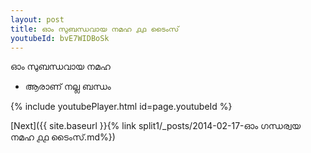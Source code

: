 ```yaml
---
layout: post
title: ഓം സുബന്ധവായ നമഹ ൧൧ ടൈംസ്
youtubeId: bvE7WIDBoSk
---
```

 
 
 ഓം സുബന്ധവായ നമഹ 
 
 -  ആരാണ് നല്ല ബന്ധം 
 
  
 
  
 
 
 
 
 
 


{% include youtubePlayer.html id=page.youtubeId %}
 
[Next]({{ site.baseurl }}{% link  split1/_posts/2014-02-17-ഓം ഗന്ധര്വയ നമഹ ൧൧ ടൈംസ്.md%})
 
